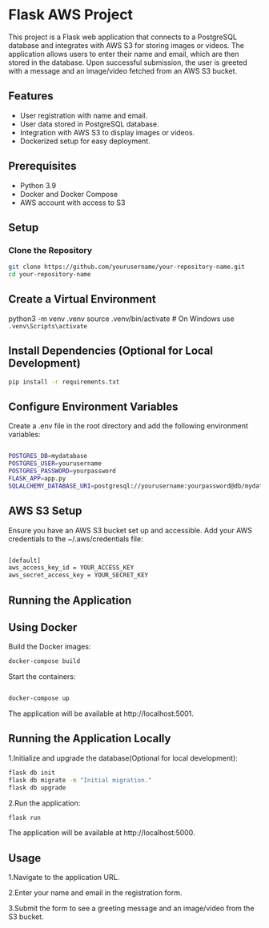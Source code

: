 # Flask AWS Project

This project is a Flask web application that connects to a PostgreSQL database and integrates with AWS S3 for storing images or videos. The application allows users to enter their name and email, which are then stored in the database. Upon successful submission, the user is greeted with a message and an image/video fetched from an AWS S3 bucket.

## Features

- User registration with name and email.
- User data stored in PostgreSQL database.
- Integration with AWS S3 to display images or videos.
- Dockerized setup for easy deployment.

## Prerequisites

- Python 3.9
- Docker and Docker Compose
- AWS account with access to S3

## Setup

### Clone the Repository

```bash
git clone https://github.com/yourusername/your-repository-name.git
cd your-repository-name
```

## Create a Virtual Environment

python3 -m venv .venv
source .venv/bin/activate  # On Windows use `.venv\Scripts\activate`

## Install Dependencies (Optional for Local Development)
```bash
pip install -r requirements.txt
```

## Configure Environment Variables

Create a .env file in the root directory and add the following environment variables:
```bash

POSTGRES_DB=mydatabase
POSTGRES_USER=yourusername
POSTGRES_PASSWORD=yourpassword
FLASK_APP=app.py
SQLALCHEMY_DATABASE_URI=postgresql://yourusername:yourpassword@db/mydatabase
```

## AWS S3 Setup

Ensure you have an AWS S3 bucket set up and accessible. Add your AWS credentials to the ~/.aws/credentials file:
```bash

[default]
aws_access_key_id = YOUR_ACCESS_KEY
aws_secret_access_key = YOUR_SECRET_KEY
```
## Running the Application

## Using Docker

Build the Docker images:

```bash
docker-compose build
```
Start the containers:
```bash

docker-compose up
```
The application will be available at http://localhost:5001.


## Running the Application Locally

1.Initialize and upgrade the database(Optional for local development):

```bash
flask db init
flask db migrate -m "Initial migration."
flask db upgrade
```

2.Run the application:

```bash
flask run
```
The application will be available at http://localhost:5000.

## Usage

1.Navigate to the application URL.

2.Enter your name and email in the registration form.

3.Submit the form to see a greeting message and an image/video from the S3 bucket.


